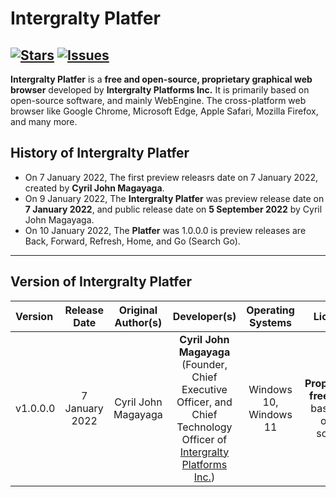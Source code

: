 # Intergralty Platfer
[![Stars](https://img.shields.io/github/stars/Platfer/Platfer?style=for-the-badge)](https://github.com/Platfer/Platfer) [![Issues](https://img.shields.io/github/issues/Platfer/Platfer?style=for-the-badge)](https://github.com/Platfer/Platfer) 
-----------------------------------------------------------------------------------------------------------------------------------------------------------------------------------
**Intergralty Platfer** is a **free and open-source, proprietary graphical web browser** developed by **Intergralty Platforms Inc.** It is primarily based on open-source software, and mainly WebEngine. The cross-platform web browser like Google Chrome, Microsoft Edge, Apple Safari, Mozilla Firefox, and many more.

## History of Intergralty Platfer
* On 7 January 2022, The first preview releasrs date on 7 January 2022, created by **Cyril John Magayaga**.
* On 9 January 2022, The **Intergralty Platfer** was preview release date on **7 January 2022**, and public release date on **5 September 2022** by Cyril John Magayaga. 
* On 10 January 2022, The **Platfer** was 1.0.0.0 is preview releases are Back, Forward, Refresh, Home, and Go (Search Go).
-----------------------------------------------------------------------------------------------------------------------------------------------------------------------------------
## Version of Intergralty Platfer
| **Version** | **Release Date** | **Original Author(s)** | **Developer(s)** |  **Operating Systems** | **License** |
|:------------|:-----------------:|:-------------------:|:-------------------:|:-------------------:|:--------------:|
| v1.0.0.0 | 7 January 2022 | Cyril John Magayaga | **Cyril John Magayaga** (Founder, Chief Executive Officer, and Chief Technology Officer of [Intergralty Platforms Inc.](https://github.com/intergralty)) | Windows 10, Windows 11 | **Proprietary freeware**, based on open source |
